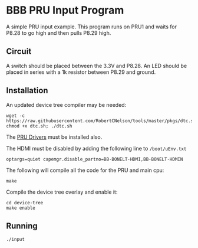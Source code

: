 # BBB PRU Input Program 

A simple PRU input example.
This program runs on PRU1 and waits for P8.28 to go high and then pulls P8.29 high.

## Circuit

A switch should be placed between the 3.3V and P8.28.
An LED should be placed in series with a 1k resistor between P8.29 and ground.

## Installation


An updated device tree compiler may be needed:

    wget -c https://raw.githubusercontent.com/RobertCNelson/tools/master/pkgs/dtc.sh; chmod +x dtc.sh; ./dtc.sh

The <a href="https://github.com/beagleboard/am335x_pru_package">PRU Drivers</a> must be installed also.

The HDMI must be disabled by adding the following line to `/boot/uEnv.txt`

    optargs=quiet capemgr.disable_partno=BB-BONELT-HDMI,BB-BONELT-HDMIN

The following will compile all the code for the PRU and main cpu:
    
    make

Compile the device tree overlay and enable it:

    cd device-tree
    make enable


## Running
    
    ./input





    
